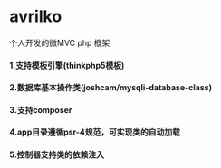 # avrilko
个人开发的微MVC php 框架


#### 1.支持模板引擎(thinkphp5模板)
#### 2.数据库基本操作类(joshcam/mysqli-database-class)
#### 3.支持composer 
#### 4.app目录遵循psr-4规范，可实现类的自动加载
#### 5.控制器支持类的依赖注入